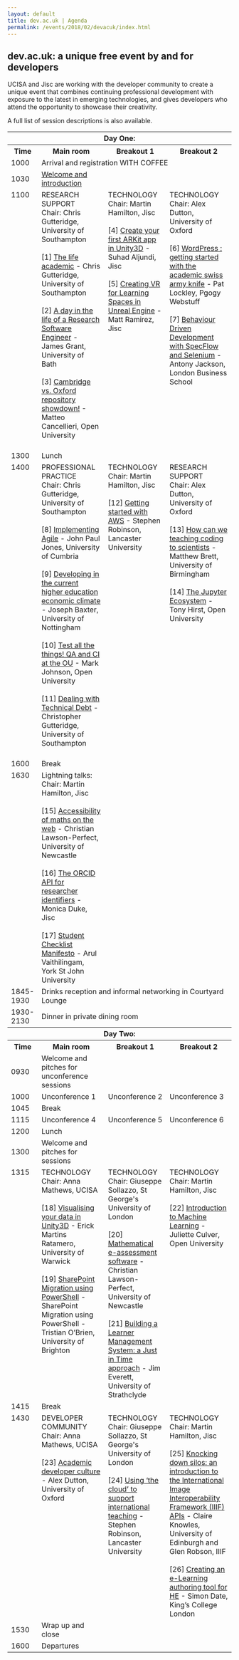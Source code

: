 ```yaml
---
layout: default
title: dev.ac.uk | Agenda
permalink: /events/2018/02/devacuk/index.html
---
```


## dev.ac.uk: a unique free event by and for developers

UCISA and Jisc are working with the developer community to create a unique event that combines continuing professional development with exposure to the latest in emerging technologies, and gives developers who attend the opportunity to showcase their creativity.

A full list of <a hef="https://devacuk.github.io/events/2018/02/devacuk/sessions/">session descriptions</a> is also available.

<table>
  <tr><th colspan="4">Day One:</th></tr>
  <tr>
    <th>Time</th>
    <th>Main room</th>
    <th>Breakout 1</th>
    <th>Breakout 2</th>
  </tr>
  <tr>
    <td>1000</td>
    <td colspan="3">Arrival and registration WITH COFFEE</td>
  </tr>
  <tr>
    <td>1030</td>
    <td><a href="intro/">Welcome and introduction</a></td>
    <td></td>
    <td></td>
  </tr>
  <tr><td valign="top">1100</td>
    <td valign="top">
      RESEARCH SUPPORT<br/>
      Chair: Chris Gutteridge, University of Southampton<br/><br/>
      [1] <a href="1/">The life academic</a> - Chris Gutteridge, University of Southampton<br/><br/>
      [2] <a href="2/">A day in the life of a Research Software Engineer</a> - James Grant, University of Bath<br/><br/>
      [3] <a href="3/">Cambridge vs. Oxford repository showdown!</a> - Matteo Cancellieri, Open University<br/><br/>
    </td>
    <td valign="top">
      TECHNOLOGY<br/>
      Chair: Martin Hamilton, Jisc<br/><br/>
      [4] <a href="4/">Create your first ARKit app in Unity3D</a> - Suhad Aljundi, Jisc<br/><br/>
      [5] <a href="5/">Creating VR for Learning Spaces in Unreal Engine</a> - Matt Ramirez, Jisc<br/>
    </td>
    <td valign="top">
      TECHNOLOGY<br/>
      Chair: Alex Dutton, University of Oxford<br/><br/>
      [6] <a href="6/">WordPress : getting started with the academic swiss army knife</a> - Pat Lockley, Pgogy Webstuff<br/><br/>
      [7] <a href="7/">Behaviour Driven Development with SpecFlow and Selenium</a> - Antony Jackson, London Business School<br/>
    </td>
  </tr>
  <tr><td>1300</td><td colspan="3">Lunch</td>
  </tr>
  <tr><td valign="top">1400</td>
    <td valign="top">
      PROFESSIONAL PRACTICE<br/>
      Chair: Chris Gutteridge, University of Southampton<br/><br/>
      [8] <a href="8/">Implementing Agile</a> - John Paul Jones, University of Cumbria<br/><br/>
      [9] <a href="9/">Developing in the current higher education economic climate</a> - Joseph Baxter, University of Nottingham<br/><br/>
      [10] <a href="10/">Test all the things! QA and CI at the OU</a> - Mark Johnson, Open University<br/><br/>
      [11] <a href="11/">Dealing with Technical Debt</a> - Christopher Gutteridge, University of Southampton<br/><br/>
    <td valign="top">
      TECHNOLOGY<br/>
      Chair: Martin Hamilton, Jisc<br/><br/>
      [12] <a href="12/">Getting started with AWS</a> - Stephen Robinson, Lancaster University<br/>
    </td>
    <td valign="top">
      RESEARCH SUPPORT<br/>
      Chair: Alex Dutton, University of Oxford<br/><br/>
      [13] <a href="13/">How can we teaching coding to scientists</a> - Matthew Brett, University of Birmingham<br/><br/>
      [14] <a href="14/">The Jupyter Ecosystem</a> - Tony Hirst, Open University<br/>
    </td>
  
  <tr><td>1600</td><td colspan="3">Break</td>
  </tr>
  <tr><td valign="top">1630</td>
    <td valign="top">
    Lightning talks:<br/>
    Chair: Martin Hamilton, Jisc<br/><br/>
    [15] <a href="15/">Accessibility of maths on the web</a> - Christian Lawson-Perfect, University of Newcastle<br/><br/>
    [16] <a href="16/">The ORCID API for researcher identifiers</a> - Monica Duke, Jisc<br/><br/>
    [17] <a href="17/">Student Checklist Manifesto</a> - Arul Vaithilingam, York St John University<br/>
    </td>
    <td>
    </td>
    <td>
    </td>
  </tr>
  <tr><td>1845-1930</td><td colspan="3">Drinks reception and informal networking in Courtyard Lounge</td></tr>
  <tr><td>1930-2130</td><td colspan="3">Dinner in private dining room</td></tr>
  <tr><th colspan="4">Day Two:</th></tr>
  <tr>
    <th>Time</th>
    <th>Main room</th>
    <th>Breakout 1</th>
    <th>Breakout 2</th>
  </tr>
  <tr>
    <td>0930</td>
    <td>Welcome and pitches for unconference sessions</td>
    <td></td>
    <td></td>
  </tr>
  <tr>
    <td>1000</td>
    <td>Unconference 1</td>
    <td>Unconference 2</td>
    <td>Unconference 3</td>
  </tr>
  <tr><td>1045</td><td colspan="3">Break</td></tr>
  <tr>
    <td>1115</td>
    <td>Unconference 4</td>
    <td>Unconference 5</td>
    <td>Unconference 6</td>
  </tr>
  <tr><td>1200</td><td colspan="3">Lunch</td></tr>
  <tr>
    <td>1300</td>
    <td>Welcome and pitches for sessions</td>
    <td></td>
    <td></td>
  </tr>
  <tr>
    <td valign="top">1315</td>
    <td valign="top">
      TECHNOLOGY<br/>
      Chair: Anna Mathews, UCISA<br/><br/>
      [18] <a href="18/">Visualising your data in Unity3D</a> - Erick Martins Ratamero, University of Warwick<br/><br/>
      [19] <a href="19/">SharePoint Migration using PowerShell</a> - SharePoint Migration using PowerShell - Tristian O’Brien, University of Brighton<br/>
    </td>
    <td valign="top">
      TECHNOLOGY<br/>
      Chair: Giuseppe Sollazzo, St George's University of London<br/><br/>
      [20] <a href="20/">Mathematical e-assessment software</a> - Christian Lawson-Perfect, University of Newcastle<br/><br/>
      [21] <a href="21/">Building a Learner Management System: a Just in Time approach</a> - Jim Everett, University of Strathclyde<br/>
    </td>
    <td valign="top">
      TECHNOLOGY<br/>
      Chair: Martin Hamilton, Jisc<br/><br/>
      [22] <a href="22/">Introduction to Machine Learning</a> - Juliette Culver, Open University<br/>
    </td>
  </tr>
  <tr><td>1415</td><td colspan="3">Break</td></tr>
  <tr>
    <td valign="top">1430</td>
    <td valign="top">
      DEVELOPER COMMUNITY<br/>
      Chair: Anna Mathews, UCISA<br/><br/>
      [23] <a href="23/">Academic developer culture</a> - Alex Dutton, University of Oxford<br/>
    </td>
    <td valign="top">
      TECHNOLOGY<br/>
      Chair: Giuseppe Sollazzo, St George's University of London<br/><br/>
      [24] <a href="24/">Using ‘the cloud’ to support international teaching</a> - Stephen Robinson, Lancaster University<br/>
    </td>
    <td valign="top">
      TECHNOLOGY<br/>
      Chair: Martin Hamilton, Jisc<br/><br/>
      [25] <a href="25/">Knocking down silos: an introduction to the International Image Interoperability Framework (IIIF) APIs</a> - Claire Knowles, University of Edinburgh and Glen Robson, IIIF<br/><br/>
      [26] <a href="26/">Creating an e-Learning authoring tool for HE</a> - Simon Date, King’s College London<br/>
    </td>
  </tr>
  <tr><td>1530</td><td>Wrap up and close</td><td></td><td></td></tr>
  <tr><td>1600</td><td colspan="3">Departures</td>


